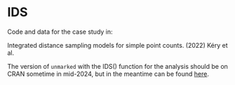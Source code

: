 IDS
===

Code and data for the case study in:

Integrated distance sampling models for simple point counts. (2022) Kéry et al.

The version of `unmarked` with the IDS() function for the analysis should be on CRAN sometime in mid-2024, but in the meantime can be found [here](https://github.com/rbchan/unmarked).
